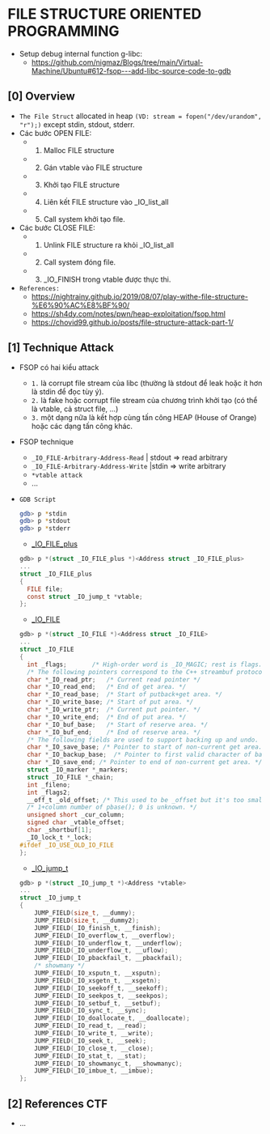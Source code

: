 # FILE STRUCTURE ORIENTED PROGRAMMING

- Setup debug internal function g-libc:
    * https://github.com/nigmaz/Blogs/tree/main/Virtual-Machine/Ubuntu#612-fsop---add-libc-source-code-to-gdb

## [0] Overview

- `The File Struct` allocated in heap `(VD: stream = fopen("/dev/urandom", "r");)` except stdin, stdout, stderr.
- Các bước OPEN FILE:
   * 1. Malloc FILE structure
   * 2. Gán vtable vào FILE structure
   * 3. Khởi tạo FILE structure
   * 4. Liên kết FILE structure vào _IO_list_all
   * 5. Call system khởi tạo file.
- Các bước CLOSE FILE:
   * 1. Unlink FILE structure ra khỏi _IO_list_all
   * 2. Call system đóng file.
   * 3. _IO_FINISH trong vtable được thực thi.
- `References:`
    * https://nightrainy.github.io/2019/08/07/play-withe-file-structure-%E6%90%AC%E8%BF%90/
    * https://sh4dy.com/notes/pwn/heap-exploitation/fsop.html
    * https://chovid99.github.io/posts/file-structure-attack-part-1/

## [1] Technique Attack
- FSOP có hai kiểu attack 
  * `1.` là corrupt file stream của libc (thường là stdout để leak hoặc ít hơn là stdin để đọc tùy ý). 
  * `2.` là fake hoặc corrupt file stream của chương trình khởi tạo (có thể là vtable, cả struct file, ...) 
  * `3.` một dạng nữa là kết hợp cùng tấn công HEAP (House of Orange) hoặc các dạng tấn công khác.
- FSOP technique
   *  `_IO_FILE-Arbitrary-Address-Read`  | stdout => read arbitrary 
   *  `_IO_FILE-Arbitrary-Address-Write` |stdin => write arbitrary
   *  `*vtable attack`
   * ...
- `GDB Script`
    ```bash
    gdb> p *stdin
    gdb> p *stdout
    gdb> p *stderr
    ```

    * [_IO_FILE_plus](https://elixir.bootlin.com/glibc/glibc-2.23/source/libio/libioP.h#L342)
    ```c
    gdb> p *(struct _IO_FILE_plus *)<Address struct _IO_FILE_plus>
    ...
    struct _IO_FILE_plus
    {
      FILE file;
      const struct _IO_jump_t *vtable;
    };
    ```
    * [_IO_FILE](https://elixir.bootlin.com/glibc/glibc-2.23/source/libio/libio.h#L241)
    ```c
    gdb> p *(struct _IO_FILE *)<Address struct _IO_FILE>
    ...
    struct _IO_FILE
    {
      int _flags;		/* High-order word is _IO_MAGIC; rest is flags. */
      /* The following pointers correspond to the C++ streambuf protocol. */
      char *_IO_read_ptr;	/* Current read pointer */
      char *_IO_read_end;	/* End of get area. */
      char *_IO_read_base;	/* Start of putback+get area. */
      char *_IO_write_base;	/* Start of put area. */
      char *_IO_write_ptr;	/* Current put pointer. */
      char *_IO_write_end;	/* End of put area. */
      char *_IO_buf_base;	/* Start of reserve area. */
      char *_IO_buf_end;	/* End of reserve area. */
      /* The following fields are used to support backing up and undo. */
      char *_IO_save_base; /* Pointer to start of non-current get area. */
      char *_IO_backup_base;  /* Pointer to first valid character of backup area */
      char *_IO_save_end; /* Pointer to end of non-current get area. */
      struct _IO_marker *_markers;
      struct _IO_FILE *_chain;
      int _fileno;
      int _flags2;
      __off_t _old_offset; /* This used to be _offset but it's too small.  */
      /* 1+column number of pbase(); 0 is unknown. */
      unsigned short _cur_column;
      signed char _vtable_offset;
      char _shortbuf[1];
      _IO_lock_t *_lock;
    #ifdef _IO_USE_OLD_IO_FILE
    };
    ```
    * [_IO_jump_t](https://elixir.bootlin.com/glibc/glibc-2.23/source/libio/libioP.h#L307)    
    ```c
    gdb> p *(struct _IO_jump_t *)<Address *vtable>
    ...
    struct _IO_jump_t
    {
        JUMP_FIELD(size_t, __dummy);
        JUMP_FIELD(size_t, __dummy2);
        JUMP_FIELD(_IO_finish_t, __finish);
        JUMP_FIELD(_IO_overflow_t, __overflow);
        JUMP_FIELD(_IO_underflow_t, __underflow);
        JUMP_FIELD(_IO_underflow_t, __uflow);
        JUMP_FIELD(_IO_pbackfail_t, __pbackfail);
        /* showmany */
        JUMP_FIELD(_IO_xsputn_t, __xsputn);
        JUMP_FIELD(_IO_xsgetn_t, __xsgetn);
        JUMP_FIELD(_IO_seekoff_t, __seekoff);
        JUMP_FIELD(_IO_seekpos_t, __seekpos);
        JUMP_FIELD(_IO_setbuf_t, __setbuf);
        JUMP_FIELD(_IO_sync_t, __sync);
        JUMP_FIELD(_IO_doallocate_t, __doallocate);
        JUMP_FIELD(_IO_read_t, __read);
        JUMP_FIELD(_IO_write_t, __write);
        JUMP_FIELD(_IO_seek_t, __seek);
        JUMP_FIELD(_IO_close_t, __close);
        JUMP_FIELD(_IO_stat_t, __stat);
        JUMP_FIELD(_IO_showmanyc_t, __showmanyc);
        JUMP_FIELD(_IO_imbue_t, __imbue);
    };
    ```
## [2] References CTF
- ...





